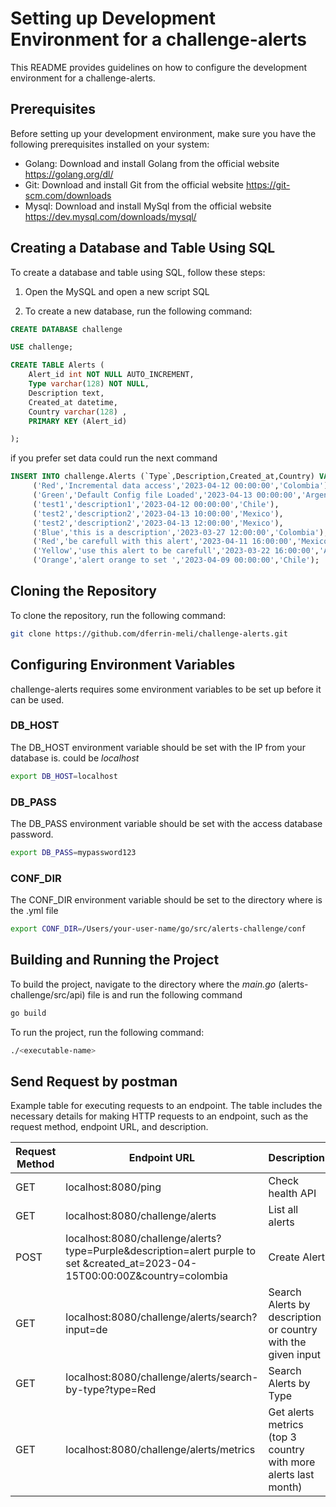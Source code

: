 
# Setting up Development Environment for a challenge-alerts

This README provides guidelines on how to configure the development environment for a challenge-alerts.


## Prerequisites
Before setting up your development environment, make sure you have the following prerequisites installed on your system:

- Golang: Download and install Golang from the official website https://golang.org/dl/
- Git: Download and install Git from the official website https://git-scm.com/downloads
- Mysql: Download and install MySql from the official website https://dev.mysql.com/downloads/mysql/


## Creating a Database and Table Using SQL
To create a database and table using SQL, follow these steps:

1. Open the MySQL and open a new script SQL

2. To create a new database, run the following command:

```sql
CREATE DATABASE challenge
```

```sql
USE challenge;
```

```sql
CREATE TABLE Alerts (
    Alert_id int NOT NULL AUTO_INCREMENT,
    Type varchar(128) NOT NULL,
    Description text,
    Created_at datetime,
    Country varchar(128) ,
    PRIMARY KEY (Alert_id)

);
```
if you prefer set data could run the next command

```sql
INSERT INTO challenge.Alerts (`Type`,Description,Created_at,Country) VALUES
     ('Red','Incremental data access','2023-04-12 00:00:00','Colombia'),
     ('Green','Default Config file Loaded','2023-04-13 00:00:00','Argentina'),
     ('test1','description1','2023-04-12 00:00:00','Chile'),
     ('test2','description2','2023-04-13 10:00:00','Mexico'),
     ('test2','description2','2023-04-13 12:00:00','Mexico'),
     ('Blue','this is a description','2023-03-27 12:00:00','Colombia'),
     ('Red','be carefull with this alert','2023-04-11 16:00:00','Mexico'),
     ('Yellow','use this alert to be carefull','2023-03-22 16:00:00','Argentina'),
     ('Orange','alert orange to set ','2023-04-09 00:00:00','Chile');
```


 ## Cloning the Repository
 To clone the repository, run the following command:

 ```bash
git clone https://github.com/dferrin-meli/challenge-alerts.git
```

## Configuring Environment Variables

challenge-alerts requires some environment variables to be set up before it can be used.

### DB_HOST
The DB_HOST environment variable should be set with the IP from your database is. could be _localhost_

 ```bash
export DB_HOST=localhost
```

### DB_PASS
The DB_PASS environment variable should be set with the access database password.

 ```bash
export DB_PASS=mypassword123
```

### CONF_DIR
The CONF_DIR environment variable should be set to the directory where is the .yml file

 ```bash
export CONF_DIR=/Users/your-user-name/go/src/alerts-challenge/conf
```

## Building and Running the Project
To build the project, navigate to the directory where the _main.go_ (alerts-challenge/src/api) file is and run the following command

 ```bash
go build
```

To run the project, run the following command:

 ```bash
./<executable-name>
```

## Send Request by postman

Example table for executing requests to an endpoint.
The table includes the necessary details for making HTTP requests to an endpoint,
such as the request method, endpoint URL, and description.

| Request Method | Endpoint URL  | Description |
| ------ | ------ | ------ |
| GET | localhost:8080/ping | Check health API |
| GET | localhost:8080/challenge/alerts | List all alerts |
| POST | localhost:8080/challenge/alerts?type=Purple&description=alert purple to set &created_at=2023-04-15T00:00:00Z&country=colombia | Create Alert |
| GET | localhost:8080/challenge/alerts/search?input=de | Search Alerts by description or country with the given input|
| GET | localhost:8080/challenge/alerts/search-by-type?type=Red | Search Alerts by Type|
| GET | localhost:8080/challenge/alerts/metrics | Get alerts metrics (top 3 country with more alerts last month)|
